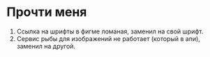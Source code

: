 # Прочти меня

1. Ссылка на шрифты в фигме ломаная, заменил на свой шрифт.
2. Сервис рыбы для изображений не работает (который в апи), заменил на другой.